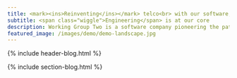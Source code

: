 ```yaml
---
title: <mark><ins>Reinventing</ins></mark> telco<br> with our software, analytics,<br> monitoring, and <mark><ins>products</ins></mark>.
subtitle: <span class="wiggle">Engineering</span> is at our core
description: Working Group Two is a software company pioneering the path of a new telco network.
featured_image: /images/demo/demo-landscape.jpg
---
```


{% include header-blog.html %}

{% include section-blog.html %}
